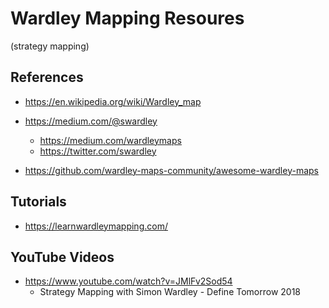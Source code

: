 
# Wardley Mapping Resoures
(strategy mapping)

   
## References
- https://en.wikipedia.org/wiki/Wardley_map

- https://medium.com/@swardley
  + https://medium.com/wardleymaps
  + https://twitter.com/swardley

- https://github.com/wardley-maps-community/awesome-wardley-maps


## Tutorials
- https://learnwardleymapping.com/


## YouTube Videos
- https://www.youtube.com/watch?v=JMlFv2Sod54
  + Strategy Mapping with Simon Wardley - Define Tomorrow 2018



